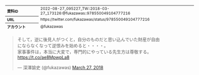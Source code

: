 <table style="font-size: 9pt; width: 610px; margin-bottom: 20px; height: 80px;">
<tbody>
    <tr>
        <th align=left>資料ID</th>
        <td align=left>2022-08-27_095227_TW::2018-03-27_173126:@fukazawas::978550049104777216</td>
    </tr>
    <tr>
        <th align=left>URL</th>
        <td align=left>https://twitter.com/fukazawas/status/978550049104777216</td>
    </tr>
    <tr>
        <th align=left>アカウント</th>
        <td align=left>@fukazawas</td>
    </tr>
    <tr>
        <th align=left>ユーザ名</th>
        <td align=left>深澤諭史</td>
    </tr>
    <tr>
        <th align=left>ツイートの記録日時</th>
        <td align=left>2022-08-27_095227_</td>
    </tr>
</tbody>
</table>
<blockquote class="twitter-tweet" data-width="450"  data-lang="ja"><p lang="ja" dir="ltr">そして，逆に後見人がつくと，自分のものだと思い込んでいた財産が自由にならなくなって逆恨みを始めると・・・・。<br>家事事件は，本当に大変で，専門的にやっている先生方は尊敬する。 <a href="https://t.co/ae8MpwpLa8">https://t.co/ae8MpwpLa8</a></p>&mdash; 深澤諭史 (@fukazawas) <a href="https://twitter.com/fukazawas/status/978550049104777216?ref_src=twsrc%5Etfw">March 27, 2018</a></blockquote>
<script async src="https://platform.twitter.com/widgets.js" charset="utf-8"></script>


